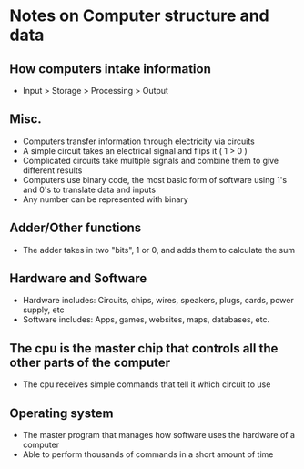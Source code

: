 # Notes on Computer structure and data

## How computers intake information
 - Input > Storage > Processing > Output

## Misc.
 - Computers transfer information through electricity via circuits
 - A simple circuit takes an electrical signal and flips it ( 1 > 0 )
 - Complicated circuits take multiple signals and combine them to give different results
 - Computers use binary code, the most basic form of software using 1's and 0's to translate data and inputs
 - Any number can be represented with binary

## Adder/Other functions
 - The adder takes in two "bits", 1 or 0, and adds them to calculate the sum 

## Hardware and Software
 - Hardware includes: Circuits, chips, wires, speakers, plugs, cards, power supply, etc
 - Software includes: Apps, games, websites, maps, databases, etc.
## The cpu is the master chip that controls all the other parts of the computer
 - The cpu receives simple commands that tell it which circuit to use
## Operating system
 - The master program that manages how software uses the hardware of a computer
 - Able to perform thousands of commands in a short amount of time
 
